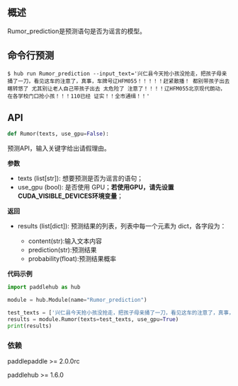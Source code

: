 ## 概述


Rumor_prediction是预测语句是否为谣言的模型。

## 命令行预测

```shell
$ hub run Rumor_prediction --input_text='兴仁县今天抢小孩没抢走，把孩子母亲捅了一刀，看见这车的注意了，真事，车牌号辽HFM055！！！！！赶紧散播！ 都别带孩子出去瞎转悠了 尤其别让老人自己带孩子出去 太危险了 注意了！！！！辽HFM055北京现代朗动，在各学校门口抢小孩！！！110已经 证实！！全市通缉！！'
```

## API

```python
def Rumor(texts, use_gpu=False):
```

预测API，输入关键字给出请假理由。

**参数**

* texts (list\[str\]): 想要预测是否为谣言的语句；
* use\_gpu (bool): 是否使用 GPU；**若使用GPU，请先设置CUDA\_VISIBLE\_DEVICES环境变量**；

**返回**

* results (list[dict]): 预测结果的列表，列表中每一个元素为 dict，各字段为：

    - content(str):输入文本内容
    - prediction(str):预测结果
    - probability(float):预测结果概率

**代码示例**

```python
import paddlehub as hub

module = hub.Module(name="Rumor_prediction")

test_texts = ['兴仁县今天抢小孩没抢走，把孩子母亲捅了一刀，看见这车的注意了，真事，车牌号辽HFM055！！！！！赶紧散播！ 都别带孩子出去瞎转悠了 尤其别让老人自己带孩子出去 太危险了 注意了！！！！辽HFM055北京现代朗动，在各学校门口抢小孩！！！110已经 证实！！全市通缉！！']
results = module.Rumor(texts=test_texts, use_gpu=True)
print(results)
```


### 依赖

paddlepaddle >= 2.0.0rc

paddlehub >= 1.6.0
